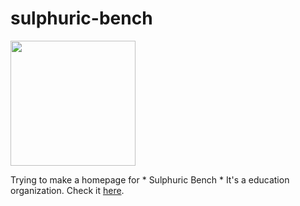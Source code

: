 # sulphuric-bench
<img src="https://github.com/Sulphuric-Bench/SB-Ambassador/blob/main/SB.png" width="200px">

Trying to make a homepage for * Sulphuric Bench *
It's a education organization. 
Check it [here](https://sulphuric-bench.netlify.app).
